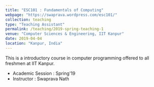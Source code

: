 ```yaml
---
title: "ESC101 : Fundamentals of Computing"
webpage: "https://swaprava.wordpress.com/esc101/"
collection: teaching
type: "Teaching Assistant"
permalink: /teaching/2019-spring-teaching-1
venue: "Computer Sciences & Engineering, IIT Kanpur"
date: 2019-04-04
location: "Kanpur, India"
---
```


This is a introductory course in computer programming offered to all freshmen at IIT Kanpur.
- Academic Session : Spring'19
- Instructor : Swaprava Nath